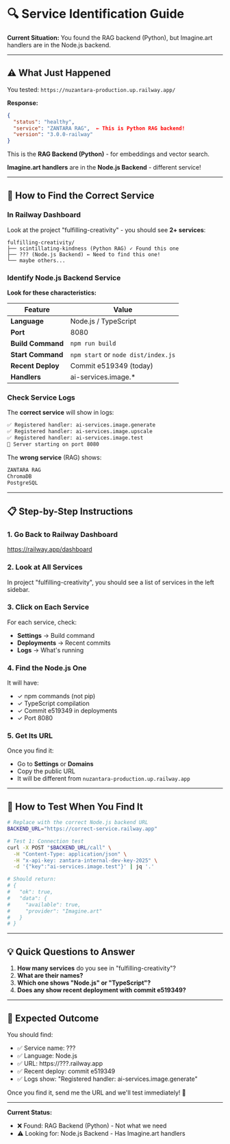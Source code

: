 # 🔍 Service Identification Guide

**Current Situation:** You found the RAG backend (Python), but Imagine.art handlers are in the Node.js backend.

---

## ⚠️ What Just Happened

You tested: `https://nuzantara-production.up.railway.app/`

**Response:**
```json
{
  "status": "healthy",
  "service": "ZANTARA RAG",  ← This is Python RAG backend!
  "version": "3.0.0-railway"
}
```

This is the **RAG Backend (Python)** - for embeddings and vector search.

**Imagine.art handlers** are in the **Node.js Backend** - different service!

---

## 🎯 How to Find the Correct Service

### In Railway Dashboard

Look at the project "fulfilling-creativity" - you should see **2+ services**:

```
fulfilling-creativity/
├── scintillating-kindness (Python RAG) ✓ Found this one
├── ??? (Node.js Backend) ← Need to find this one!
└── maybe others...
```

### Identify Node.js Backend Service

**Look for these characteristics:**

| Feature | Value |
|---------|-------|
| **Language** | Node.js / TypeScript |
| **Port** | 8080 |
| **Build Command** | `npm run build` |
| **Start Command** | `npm start` or `node dist/index.js` |
| **Recent Deploy** | Commit e519349 (today) |
| **Handlers** | ai-services.image.* |

### Check Service Logs

The **correct service** will show in logs:
```bash
✅ Registered handler: ai-services.image.generate
✅ Registered handler: ai-services.image.upscale  
✅ Registered handler: ai-services.image.test
🚀 Server starting on port 8080
```

The **wrong service** (RAG) shows:
```bash
ZANTARA RAG
ChromaDB
PostgreSQL
```

---

## 📋 Step-by-Step Instructions

### 1. Go Back to Railway Dashboard
https://railway.app/dashboard

### 2. Look at All Services
In project "fulfilling-creativity", you should see a list of services in the left sidebar.

### 3. Click on Each Service
For each service, check:
- **Settings** → Build command
- **Deployments** → Recent commits
- **Logs** → What's running

### 4. Find the Node.js One
It will have:
- ✓ npm commands (not pip)
- ✓ TypeScript compilation
- ✓ Commit e519349 in deployments
- ✓ Port 8080

### 5. Get Its URL
Once you find it:
- Go to **Settings** or **Domains**
- Copy the public URL
- It will be different from `nuzantara-production.up.railway.app`

---

## 🧪 How to Test When You Find It

```bash
# Replace with the correct Node.js backend URL
BACKEND_URL="https://correct-service.railway.app"

# Test 1: Connection test
curl -X POST "$BACKEND_URL/call" \
  -H "Content-Type: application/json" \
  -H "x-api-key: zantara-internal-dev-key-2025" \
  -d '{"key":"ai-services.image.test"}' | jq '.'

# Should return:
# {
#   "ok": true,
#   "data": {
#     "available": true,
#     "provider": "Imagine.art"
#   }
# }
```

---

## 💡 Quick Questions to Answer

1. **How many services** do you see in "fulfilling-creativity"?
2. **What are their names?**
3. **Which one shows "Node.js" or "TypeScript"?**
4. **Does any show recent deployment with commit e519349?**

---

## 🎯 Expected Outcome

You should find:
- ✅ Service name: ???
- ✅ Language: Node.js
- ✅ URL: https://???.railway.app
- ✅ Recent deploy: commit e519349
- ✅ Logs show: "Registered handler: ai-services.image.generate"

Once you find it, send me the URL and we'll test immediately! 🚀

---

**Current Status:**
- ❌ Found: RAG Backend (Python) - Not what we need
- ⚠️ Looking for: Node.js Backend - Has Imagine.art handlers
